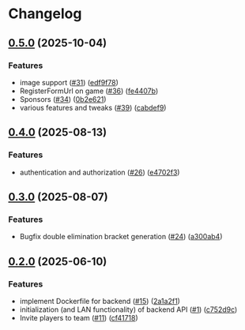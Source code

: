 # Changelog

## [0.5.0](https://github.com/mercurius-aalst/mercurius-aalst-back-end/compare/backend-v0.4.0...backend-v0.5.0) (2025-10-04)


### Features

* image support ([#31](https://github.com/mercurius-aalst/mercurius-aalst-back-end/issues/31)) ([edf9f78](https://github.com/mercurius-aalst/mercurius-aalst-back-end/commit/edf9f788ced2cb003c055073247b8dfa1c7347a8))
* RegisterFormUrl on game ([#36](https://github.com/mercurius-aalst/mercurius-aalst-back-end/issues/36)) ([fe4407b](https://github.com/mercurius-aalst/mercurius-aalst-back-end/commit/fe4407ba2c0fd1b77b0218408574efe0cee3cec9))
* Sponsors ([#34](https://github.com/mercurius-aalst/mercurius-aalst-back-end/issues/34)) ([0b2e621](https://github.com/mercurius-aalst/mercurius-aalst-back-end/commit/0b2e62199ff3e33c5416470a0631d258cd0e64fc))
* various features and tweaks ([#39](https://github.com/mercurius-aalst/mercurius-aalst-back-end/issues/39)) ([cabdef9](https://github.com/mercurius-aalst/mercurius-aalst-back-end/commit/cabdef9c7ea55b581fc95cfdaadbb9f05cdf64cc))

## [0.4.0](https://github.com/mercurius-aalst/mercurius-aalst-back-end/compare/backend-v0.3.0...backend-v0.4.0) (2025-08-13)


### Features

* authentication and authorization ([#26](https://github.com/mercurius-aalst/mercurius-aalst-back-end/issues/26)) ([e4702f3](https://github.com/mercurius-aalst/mercurius-aalst-back-end/commit/e4702f37698fe45e18aee9d26e0e492a1c22c408))

## [0.3.0](https://github.com/mercurius-aalst/mercurius-aalst-back-end/compare/backend-v0.2.0...backend-v0.3.0) (2025-08-07)


### Features

* Bugfix double elimination bracket generation ([#24](https://github.com/mercurius-aalst/mercurius-aalst-back-end/issues/24)) ([a300ab4](https://github.com/mercurius-aalst/mercurius-aalst-back-end/commit/a300ab495f3693dadfdc8fee7c5aa4d54a51aa5f))

## [0.2.0](https://github.com/mercurius-aalst/mercurius-aalst-back-end/compare/backend-v0.1.0...backend-v0.2.0) (2025-06-10)


### Features

* implement Dockerfile for backend ([#15](https://github.com/mercurius-aalst/mercurius-aalst-back-end/issues/15)) ([2a1a2f1](https://github.com/mercurius-aalst/mercurius-aalst-back-end/commit/2a1a2f1d5595e38945f07a116d5b00ff83f98674))
* initialization (and LAN functionality) of backend API ([#1](https://github.com/mercurius-aalst/mercurius-aalst-back-end/issues/1)) ([c752d9c](https://github.com/mercurius-aalst/mercurius-aalst-back-end/commit/c752d9c00e71a0fccb878a93d9be4794c10254a6))
* Invite players to team ([#11](https://github.com/mercurius-aalst/mercurius-aalst-back-end/issues/11)) ([cf41718](https://github.com/mercurius-aalst/mercurius-aalst-back-end/commit/cf41718242e972c297f251c2b8a94d990898352b))
